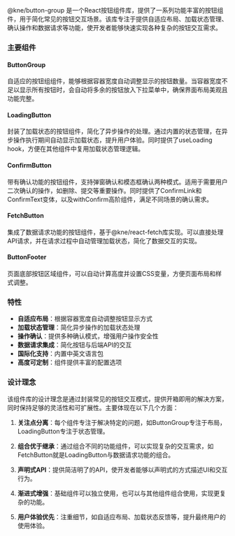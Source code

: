 @kne/button-group 是一个React按钮组件库，提供了一系列功能丰富的按钮组件，用于简化常见的按钮交互场景。该库专注于提供自适应布局、加载状态管理、确认操作和数据请求等功能，使开发者能够快速实现各种复杂的按钮交互需求。

### 主要组件

#### ButtonGroup

自适应的按钮组组件，能够根据容器宽度自动调整显示的按钮数量。当容器宽度不足以显示所有按钮时，会自动将多余的按钮放入下拉菜单中，确保界面布局美观且功能完整。

#### LoadingButton

封装了加载状态的按钮组件，简化了异步操作的处理。通过内置的状态管理，在异步操作执行期间自动显示加载状态，提升用户体验。同时提供了useLoading hook，方便在其他组件中复用加载状态管理逻辑。

#### ConfirmButton

带有确认功能的按钮组件，支持弹窗确认和模态框确认两种模式。适用于需要用户二次确认的操作，如删除、提交等重要操作。同时提供了ConfirmLink和ConfirmText变体，以及withConfirm高阶组件，满足不同场景的确认需求。

#### FetchButton

集成了数据请求功能的按钮组件，基于@kne/react-fetch库实现。可以直接处理API请求，并在请求过程中自动管理加载状态，简化了数据交互的实现。

#### ButtonFooter

页面底部按钮区域组件，可以自动计算高度并设置CSS变量，方便页面布局和样式调整。

### 特性

- **自适应布局**：根据容器宽度自动调整按钮显示方式
- **加载状态管理**：简化异步操作的加载状态处理
- **操作确认**：提供多种确认模式，增强用户操作安全性
- **数据请求集成**：简化按钮与后端API的交互
- **国际化支持**：内置中英文语言包
- **高度可定制**：组件提供丰富的配置选项

### 设计理念

该组件库的设计理念是通过封装常见的按钮交互模式，提供开箱即用的解决方案，同时保持足够的灵活性和可扩展性。主要体现在以下几个方面：

1. **关注点分离**：每个组件专注于解决特定的问题，如ButtonGroup专注于布局，LoadingButton专注于状态管理。

2. **组合优于继承**：通过组合不同的功能组件，可以实现复杂的交互需求，如FetchButton就是LoadingButton与数据请求功能的组合。

3. **声明式API**：提供简洁明了的API，使开发者能够以声明式的方式描述UI和交互行为。

4. **渐进式增强**：基础组件可以独立使用，也可以与其他组件组合使用，实现更复杂的功能。

5. **用户体验优先**：注重细节，如自适应布局、加载状态反馈等，提升最终用户的使用体验。
